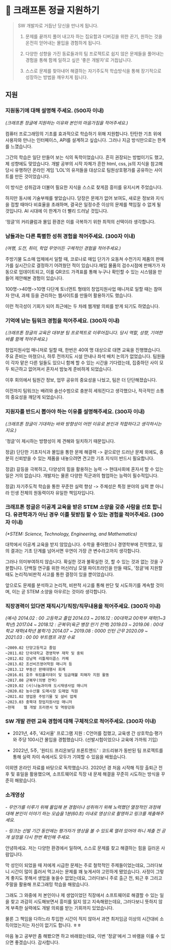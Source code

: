 # 󰏢 크래프톤 정글 지원하기


> SW 개발자로 거듭난 당신을 만나게 됩니다.
> 
> 1. 문제를 끝까지 풀어 내고자 하는 집요함과 디버깅을 위한 끈기, 원하는 것을 온전히 얻어내는 몰입을
>    경험하게 됩니다. 
> 
> 2. 다양한 성향을 가진 동료들과의 팀 프로젝트로 쉽지 않은 문제들을 풀어내는 경험을 통해 함께 일하고
>    싶은 ‘좋은 개발자’로 거듭납니다.
> 
> 3. 스스로 문제를 찾아내어 해결하는 자기주도적 학습방식을 통해 장기적으로 성장하는 방법을 깨우치게
>    됩니다.


## 지원

### 지원동기에 대해 설명해 주세요. (500자 이내)

_(크래프톤 정글에 지원하는 이유와 본인의 마음가짐을 적어주세요.)_

컴퓨터 프로그래밍의 기초를 효과적으로 학습하기 위해 지원합니다. 탄탄한 기초 위에 사용자와 만나는
인터페이스, API를 설계하고 싶습니다. 그러나 지금 방식만으로는 한계를 느꼈습니다.

그간의 학습은 일단 만들어 보는 식의 독학이었습니다. 흔히 권장되는 방법이기도 했고, 제 성향에도
맞았습니다. 개발 공부의 시작 자체가 흔한 html, css, js의 지식을 참고해 당시 유행하던 온라인 게임
'LOL'의 유저들을 대상으로 팀원상호평가를 공유하는 사이트를 만든 것이었습니다.

이 방식은 성취감과 더불어 필요한 지식을 스스로 찾게끔 흥미를 유지시켜 주었습니다.

하지만 동시에 기술부채를 쌓았습니다. 당장은 문제가 없어 보여도, 새로운 정보와 지식을 접할 때마다
비효율을 초래하며, 결국은 일정수준 이상의 문제를 책임질 수 없게 될 것입니다. AI 시대에 이 한계가 더
빨리 드러날 것입니다.

‘정글’의 커리큘럼과 몰입 환경은 이를 극복하기 위한 최적의 선택이라 생각합니다.


### 남들과는 다른 특별한 성취 경험을 적어주세요. (300자 이내)

_(여행, 도전, 취미, 학업 무엇이든 구체적인 경험을 적어주세요.)_

주방기물 도소매 업체에서 일할 때, 코로나로 매입 단가가 요동쳐 수천가지 제품의 판매가를 실시간으로
결정하기 어려웠던 적이 있습니다.매입 물품의 검수시점에 판매가가 자동으로 업데이트되고, 이를
QR코드 가격표를 통해 누구나 확인할 수 있는 시스템을 만들어 제안해본 경험이 있습니다.

100명->40명->10명 다단계 토너먼트 형태의 창업지원사업 매니저로 일할 때는 참여자 안내, 과제 등을
관리하는 웹사이트를 만들어 활용하기도 했습니다.

이런 적극성이 기회가 되어 최근에는 두 차례 웹개발 의뢰를 받게 되기도 하였습니다.


### 기억에 남는 팀워크 경험을 적어주세요. (300자 이내)

_(크래프톤 정글의 교육은 대부분 팀 프로젝트로 이루어집니다. 당시 역할, 성향, 기여한 바를 함께
적어주세요.)_

창업지원사업 매니저로 일할 때, 한번은 40여 명 대상으로 대면 교육을 진행했습니다. 주요 준비는
마쳤으나, 하루 전까지도 시설 안내나 좌석 배치 논의가 없었습니다. 팀원들이 각자 맡은 다른 일들도
있으니 함께 할 수 있는 시간을 기다렸는데, 집중하던 사이 모두 퇴근하고 없어져서 혼자서 밤늦게
준비하게 되었습니다.

이후 회의에서 팀원간 정보, 업무 공유의 중요성을 나눴고, 팀은 더 단단해졌습니다.

이전까지 팀워크는 배려와 솔선수범으로 충분히 세워진다고 생각했으나, 적극적인 소통의 중요성을
깨닫게 되었습니다.



### 지원자를 반드시 뽑아야 하는 이유를 설명해주세요. (300자 이내)

_(크래프톤 정글이 기대하는 바와 방향성이 어떤 이유로 본인과 적합하다고 생각하시는지요.)_

'정글'이 제시하는 방향성이 제 견해와 일치하기 때문입니다.

정글) 단단한 기초지식과 몰입을 통한 문제 해결력
-> 겉으로만 드러난 문제 외에도, 충분히 신뢰받을 수 있는 제품을 내놓으려면 견고한 기초 지식이
반드시 필요합니다.

정글) 갈등을 극복하고, 다양성의 힘을 활용하는 능력
-> 현대사회에 혼자서 할 수 있는 일은 거의 없습니다. 개발자는 물론 다양한 직군과의 협업하는 능력이
필수적입니다.

정글) 자기주도적 학습을 통한 꾸준한 실력 향상
-> 주체성은 특정 분야의 실력 뿐 아니라 인생 전체의 원동력이자 유일한 책임자입니다.


### 크래프톤 정글은 이공계 교육을 받은 STEM 소양을 갖춘 사람을 선호 합니다. 유관학과가 아닌 경우 이를 뒷받침 할 수 있는 경험을 적어주세요. (300자 이내)

_(*STEM: Science, Technology, Engineering, and Mathematics)_

대학에서 이공계 교육을 받지 않았습니다. 수학을 좋아했으나 경영학부에 진학했고, 일의 결과는 기초
단계를 넘어서면 우연이 가장 큰 변수라고까지 생각합니다.

그러나 의미부여하지 않습니다. 확실한 것과 불확실한 것, 할 수 있는 것과 없는 것을 구분합니다.
단백질 연구를 위한 머신러닝 모델 파이프라인을 만들 때도, '정글'에 지원할 때도 논리적/비판적 사고를
통한 결정이 있을 뿐이었습니다.

앞으로도 문제를 분석하고 논리적, 비판적 사고를 통해 판단 및 시도하기를 계속할 것이며, 이는 곧
STEM 소양을 아우르는 것이라 생각합니다.


### 직장경력이 있다면 재직시기/직장/직무내용을 적어주세요. (300자 이내)

_(예시)
2014.02 : 00 고등학교 졸업
2014.03 ~ 2016.12 : 00대학교 00학부 재학(1~3학년)
2017.04 ~ 2018.12 : 군복무(육군 병장 만기 전역)
2019.03 ~ 2019.06 : 00대학교 재학(4학년 봄학기)
2014.07 ~ 2019.08 : 0000 인턴 근무
2020.09 ~ 2021.03 : 00 00 부트캠프 과정 수료_

```
~2009.02 단양고등학교 졸업
~2011.02 단국대학교 경영학부 재학 및 중퇴
~2012.02 강남역 리틀제이콥스 카페
~2013.02 조선비즈영어학원 매니저 등
~2013.12 부동산 판매대행사 회계
~2016.01 호주 워킹홀리데이 및 임금채불 피해자 지원 활동
~2017.08 군복무(의병 전역)
~2019.02 (사)나눔과미래 도시재생사업 매니저
~2020.02 농수산물 도매시장 도매업 직원
~2021.02 영업용 주방기물 및 설비 업체
~2023.03 충북대 창업지원사업 매니저
~현재    웹 개발 프리랜서 및 역량강화
```

### SW 개발 관련 교육 경험에 대해 구체적으로 적어주세요. (300자 이내)

- 2021년, 4주, '42서울' 프로그램 지원 : C언어를 접했고, 교육생 간 상호학습·평가와 주당 100시간
몰입을 경험했습니다. (선발시험이었으나 교육에 가까워 기입)

- 2022년, 5주, '원티드 프리온보딩 프론트엔드' : 코드리뷰가 동반된 팀 프로젝트를 통해 실력 차이
속에서도 모두가 기여할 수 있음을 배웠습니다.

이외엔 온라인 자료를 바탕으로 독학했습니다. 2020년 경 처음 시작해 직장 출퇴근 전후 및 휴일을
활용했으며, 소프트웨어로 직장 내 문제 해결을 꾸준히 시도하는 방식을 꾸준히 해왔습니다.



### 소개영상

_- 무언가를 이루기 위해 몰입해 본 경험이나 성취하기 위해 노력했던 열정적인 과정에 대해 본인이
  이야기 하는 모습을 1분(60초) 이내로 영상으로 촬영하고 링크를 제출해주세요._ 

_- 링크는 선발 기간 동안에는 평가자가 영상을 볼 수 있도록 열려 있어야 하니 제출 전 공개 설정을
  다시 한번 확인해 주세요._



안녕하세요. 저는 다양한 환경에서 일하며, 스스로 문제를 찾고 해결하는 힘을 길러온 사람입니다.

막 성인이 되었을 때 저에게 시급한 문제는 주로 철학적인 주제들이었는데요, 그러다보니 시간이 많이
흘러서 먹고사는 문제를 꽤 늦게서야 고민하게 됐었습니다. 사정이 그렇게 좋지도 못해서 생업을
놓을수 없었는데요, 그러다보니 주로 출근 전, 퇴근 후 그리고 주말을 활용해 프로그래밍 학습을
해왔습니다.

그래도 그 와중에 저 본인이나 제 생업이었던 직장에서 소프트웨어로 해결할 수 있는 일을 찾고
과감히 시도해보면서 흥미를 잃지 않고 지속해왔는데요, 그러다보니 뜻하지 않게 부족한 실력에도 개발 의뢰를 받는 기회까지 있었습니다.

물론 그 책임을 다하느라 투입한 시간이 적지 않아서 과연 최저임금 이상의 시간대비 소득이었는지는
자신이 없기도 합니다. ㅎㅎ

마음 놓고 공부만 좀 해봤으면 하고 바래왔는데요, 이번 '정글'에서 그 바램을 이룰 수 있으면
좋겠습니다. 감사합니다.
